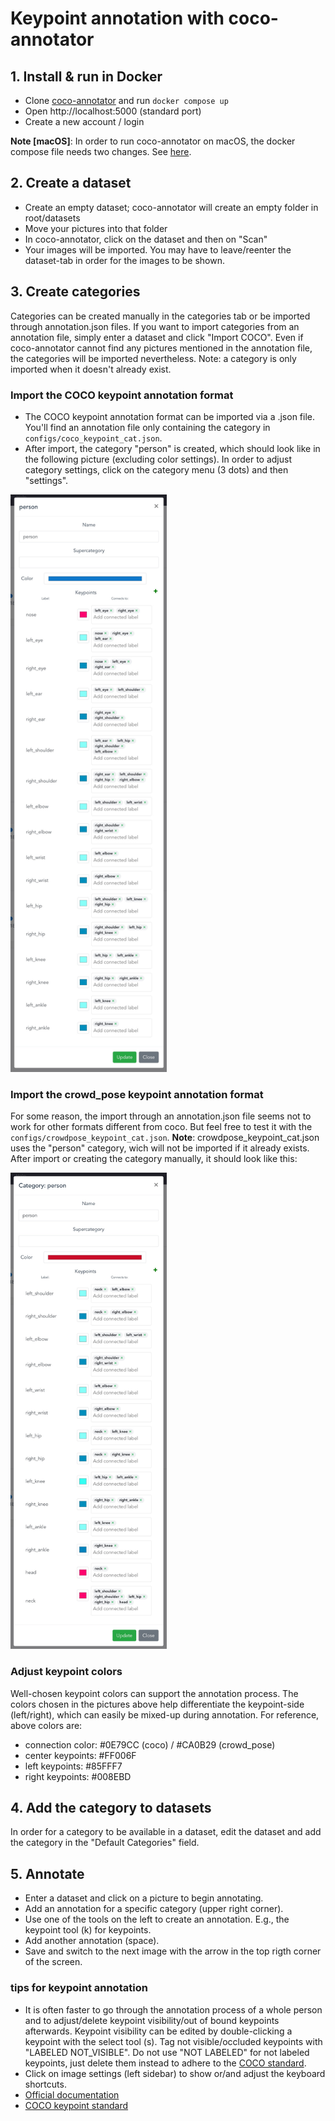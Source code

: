 # Keypoint annotation with coco-annotator
## 1. Install & run in Docker
- Clone [coco-annotator](https://github.com/jsbroks/coco-annotator) and run `docker compose up`
- Open http://localhost:5000 (standard port)
- Create a new account / login

**Note [macOS]**: In order to run coco-annotator on macOS, the docker compose file needs two changes. See [here](https://github.com/jsbroks/coco-annotator/compare/master...random9v2:coco-annotator:macos#diff-e45e45baeda1c1e73482975a664062aa56f20c03dd9d64a827aba57775bed0d3).

## 2. Create a dataset
- Create an empty dataset; coco-annotator will create an empty folder in root/datasets
- Move your pictures into that folder
- In coco-annotator, click on the dataset and then on "Scan"
- Your images will be imported. You may have to leave/reenter the dataset-tab in order for the images to be shown.

## 3. Create categories
Categories can be created manually in the categories tab or be imported through annotation.json files. If you want to import categories from an annotation file, simply enter a dataset and click "Import COCO". Even if coco-annotator cannot find any pictures mentioned in the annotation file, the categories will be imported nevertheless. Note: a category is only imported when it doesn't already exist.

### Import the COCO keypoint annotation format
- The COCO keypoint annotation format can be imported via a .json file. You'll find an annotation file only containing the category in `configs/coco_keypoint_cat.json`.
- After import, the category "person" is created, which should look like in the following picture (excluding color settings). In order to adjust category settings, click on the category menu (3 dots) and then "settings".

<img src="assets/img/coco_annotator_coco_kp.jpg" alt="" width="250"/>

### Import the crowd_pose keypoint annotation format
For some reason, the import through an annotation.json file seems not to work for other formats different from coco. But feel free to test it with the `configs/crowdpose_keypoint_cat.json`. **Note**: crowdpose_keypoint_cat.json uses the "person" category, wich will not be imported if it already exists. After import or creating the category manually, it should look like this:

<img src="assets/img/coco_annotator_crowd_kp.jpg" alt="" width="250"/>

### Adjust keypoint colors
Well-chosen keypoint colors can support the annotation process. The colors chosen in the pictures above help differentiate the keypoint-side (left/right), which can easily be mixed-up during annotation. For reference, above colors are:

- connection color: #0E79CC (coco) / #CA0B29 (crowd_pose)
- center keypoints: #FF006F
- left keypoints: #85FFF7
- right keypoints: #008EBD

## 4. Add the category to datasets
In order for a category to be available in a dataset, edit the dataset and add the category in the "Default Categories" field. 

## 5. Annotate
- Enter a dataset and click on a picture to begin annotating.
- Add an annotation for a specific category (upper right corner).
- Use one of the tools on the left to create an annotation. E.g., the keypoint tool (k) for keypoints.
- Add another annotation (space).
- Save and switch to the next image with the arrow in the top rigth corner of the screen.

### tips for keypoint annotation
- It is often faster to go through the annotation process of a whole person and to adjust/delete keypoint visibility/out of bound keypoints afterwards. Keypoint visibility can be edited by double-clicking a keypoint with the select tool (s). Tag not visible/occluded keypoints with "LABELED NOT_VISIBLE". Do not use "NOT LABELED" for not labeled keypoints, just delete them instead to adhere to the [COCO standard](https://cocodataset.org/#format-data).
- Click on image settings (left sidebar) to show or/and adjust the keyboard shortcuts. 
- [Official documentation](https://github.com/jsbroks/coco-annotator/wiki)
- [COCO keypoint standard](https://cocodataset.org/#format-data)